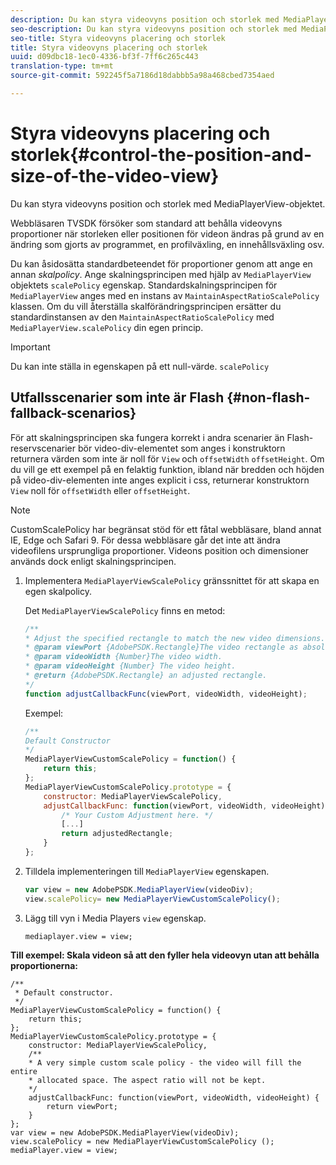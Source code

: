 ```yaml
---
description: Du kan styra videovyns position och storlek med MediaPlayerView-objektet.
seo-description: Du kan styra videovyns position och storlek med MediaPlayerView-objektet.
seo-title: Styra videovyns placering och storlek
title: Styra videovyns placering och storlek
uuid: d09dbc18-1ec0-4336-bf3f-7ff6c265c443
translation-type: tm+mt
source-git-commit: 592245f5a7186d18dabbb5a98a468cbed7354aed

---
```



# Styra videovyns placering och storlek{#control-the-position-and-size-of-the-video-view}

Du kan styra videovyns position och storlek med MediaPlayerView-objektet.

Webbläsaren TVSDK försöker som standard att behålla videovyns proportioner när storleken eller positionen för videon ändras på grund av en ändring som gjorts av programmet, en profilväxling, en innehållsväxling osv.

Du kan åsidosätta standardbeteendet för proportioner genom att ange en annan *skalpolicy*. Ange skalningsprincipen med hjälp av `MediaPlayerView` objektets `scalePolicy` egenskap. Standardskalningsprincipen för `MediaPlayerView` anges med en instans av `MaintainAspectRatioScalePolicy` klassen. Om du vill återställa skalförändringsprincipen ersätter du standardinstansen av den `MaintainAspectRatioScalePolicy` med `MediaPlayerView.scalePolicy` din egen princip.

>[!IMPORTANT]
>
>Du kan inte ställa in egenskapen på ett null-värde. `scalePolicy`

## Utfallsscenarier som inte är Flash {#non-flash-fallback-scenarios}

För att skalningsprincipen ska fungera korrekt i andra scenarier än Flash-reservscenarier bör video-div-elementet som anges i konstruktorn returnera värden som inte är noll för `View` och `offsetWidth` `offsetHeight`. Om du vill ge ett exempel på en felaktig funktion, ibland när bredden och höjden på video-div-elementen inte anges explicit i css, returnerar konstruktorn `View` noll för `offsetWidth` eller `offsetHeight`.

>[!NOTE]
>
>CustomScalePolicy har begränsat stöd för ett fåtal webbläsare, bland annat IE, Edge och Safari 9. För dessa webbläsare går det inte att ändra videofilens ursprungliga proportioner. Videons position och dimensioner används dock enligt skalningsprincipen.

1. Implementera `MediaPlayerViewScalePolicy` gränssnittet för att skapa en egen skalpolicy.

   Det `MediaPlayerViewScalePolicy` finns en metod:

   ```js
   /** 
   * Adjust the specified rectangle to match the new video dimensions. 
   * @param viewPort {AdobePSDK.Rectangle}The video rectangle as absolute position. 
   * @param videoWidth {Number}The video width. 
   * @param videoHeight {Number} The video height. 
   * @return {AdobePSDK.Rectangle} an adjusted rectangle. 
   */ 
   function adjustCallbackFunc(viewPort, videoWidth, videoHeight);
   ```

   Exempel:

   ```js
   /** 
   Default Constructor 
   */ 
   MediaPlayerViewCustomScalePolicy = function() { 
       return this; 
   }; 
   MediaPlayerViewCustomScalePolicy.prototype = { 
       constructor: MediaPlayerViewScalePolicy, 
       adjustCallbackFunc: function(viewPort, videoWidth, videoHeight) { 
           /* Your Custom Adjustment here. */ 
           [...] 
           return adjustedRectangle; 
       } 
   };
   ```

1. Tilldela implementeringen till `MediaPlayerView` egenskapen.

   ```js
   var view = new AdobePSDK.MediaPlayerView(videoDiv); 
   view.scalePolicy= new MediaPlayerViewCustomScalePolicy();
   ```

1. Lägg till vyn i Media Players `view` egenskap.

   ```
   mediaplayer.view = view;
   ```

<!--<a id="example_ABCD79AE29DB4A668F9A8B729FE44AF9"></a>-->

**Till exempel: Skala videon så att den fyller hela videovyn utan att behålla proportionerna:**

```
/** 
 * Default constructor. 
 */ 
MediaPlayerViewCustomScalePolicy = function() { 
    return this; 
}; 
MediaPlayerViewCustomScalePolicy.prototype = { 
    constructor: MediaPlayerViewScalePolicy, 
    /** 
    * A very simple custom scale policy - the video will fill the entire 
    * allocated space. The aspect ratio will not be kept. 
    */ 
    adjustCallbackFunc: function(viewPort, videoWidth, videoHeight) { 
        return viewPort; 
    } 
}; 
var view = new AdobePSDK.MediaPlayerView(videoDiv); 
view.scalePolicy = new MediaPlayerViewCustomScalePolicy (); 
mediaPlayer.view = view;
```

